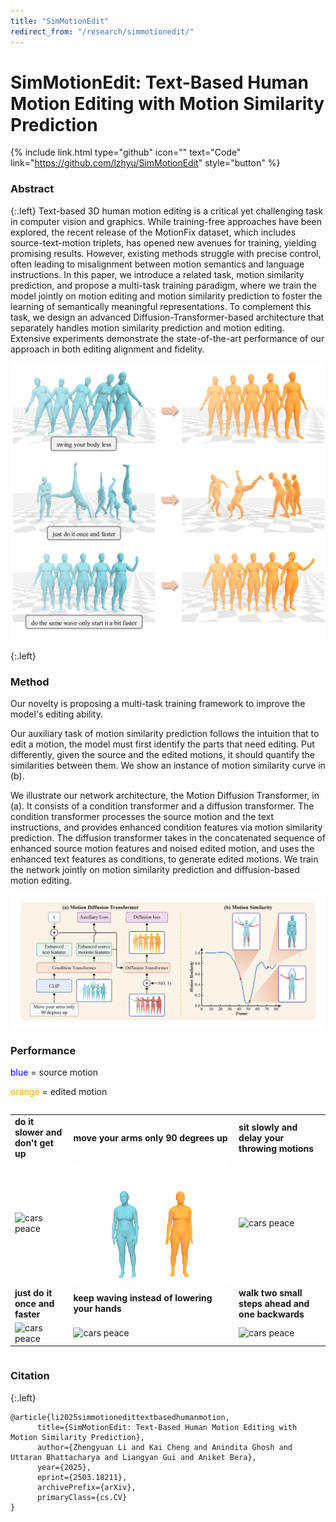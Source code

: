 ```yaml
---
title: "SimMotionEdit"
redirect_from: "/research/simmotionedit/"
---
```


<style type="text/css">
  table td {
    border: none !important;
    padding: none !important;
  }
</style>
# SimMotionEdit: Text-Based Human Motion Editing with Motion Similarity Prediction

 {%
  include link.html
  type="github"
  icon=""
  text="Code"
  link="https://github.com/lzhyu/SimMotionEdit"
  style="button"
%}




### Abstract
{:.left}
Text-based 3D human motion editing is a critical yet challenging task in computer vision and graphics. While training-free approaches have been explored, the recent release of the MotionFix dataset, which includes source-text-motion triplets, has opened new avenues for training, yielding promising results. However, existing methods struggle with precise control, often leading to misalignment between motion semantics and language instructions. In this paper, we introduce a related task, motion similarity prediction, and propose a multi-task training paradigm, where we train the model jointly on motion editing and motion similarity prediction to foster the learning of semantically meaningful representations. To complement this task, we design an advanced Diffusion-Transformer-based architecture that separately handles motion similarity prediction and motion editing. Extensive experiments demonstrate the state-of-the-art performance of our approach in both editing alignment and fidelity.

<img src="./teaser.png" alt="artemis" style="zoom:50%;" />

{:.left}

### Method

Our novelty is proposing a multi-task training framework to improve the model's editing ability.

Our auxiliary task of motion similarity prediction follows the intuition that to edit a motion, the model must first identify the parts that need editing. Put differently, given the source and the edited motions, it should quantify the similarities between them. We show an instance of motion similarity curve in (b).

We illustrate our network architecture, the Motion Diffusion Transformer, in (a). It consists of a condition transformer and a diffusion transformer. The condition transformer processes the source motion and the text instructions, and provides enhanced condition features via motion similarity prediction. The diffusion transformer takes in the concatenated sequence of enhanced source motion features and noised edited motion, and uses the enhanced text features as conditions, to generate edited motions. We train the network jointly on motion similarity prediction and diffusion-based motion editing.

![artemis](./pipeline.png)

### Performance

<span style="color:blue;">blue</span> = source motion

<span style="color:orange;">orange</span> = edited motion

<div class="column is-centered has-text-centered">
  <table>
      <tr>
      <td>
        <span style="font-weight:bold;">do it slower and don't get up</span>
      </td>
      <td>
        <span style="font-weight:bold;">move your arms only 90 degrees up</span>
      </td>
      <td>
          <span style="font-weight:bold;"> sit slowly and delay your throwing motions </span>
      </td>
    </tr>
    <tr>
      <td>
        <img src="003658-crop.gif" alt="cars peace"/>
      </td>
      <td>
        <img src="002032-crop.gif" alt="cars peace"/>
      </td>
      <td>
        <img src="002724-crop.gif" alt="cars peace" />
      </td>
    </tr>
            <tr>
      <td>
        <span style="font-weight:bold;">just do it once and faster</span>
      </td>
      <td>
        <span style="font-weight:bold;">keep waving instead of lowering your hands</span>
      </td>
      <td>
          <span style="font-weight:bold;">walk two small steps ahead and one backwards</span>
      </td>
    </tr>
    <tr>
      <td>
        <img src="002882-crop.gif" alt="cars peace"/>
      </td>
      <td>
        <img src="001529-crop.gif" alt="cars peace"/>
      </td>
      <td>
        <img src="001964-crop.gif" alt="cars peace" />
      </td>
    </tr>
  </table>
</div>




### Citation

{:.left}

```
@article{li2025simmotionedittextbasedhumanmotion,
      title={SimMotionEdit: Text-Based Human Motion Editing with Motion Similarity Prediction}, 
      author={Zhengyuan Li and Kai Cheng and Anindita Ghosh and Uttaran Bhattacharya and Liangyan Gui and Aniket Bera},
      year={2025},
      eprint={2503.18211},
      archivePrefix={arXiv},
      primaryClass={cs.CV}
}
```